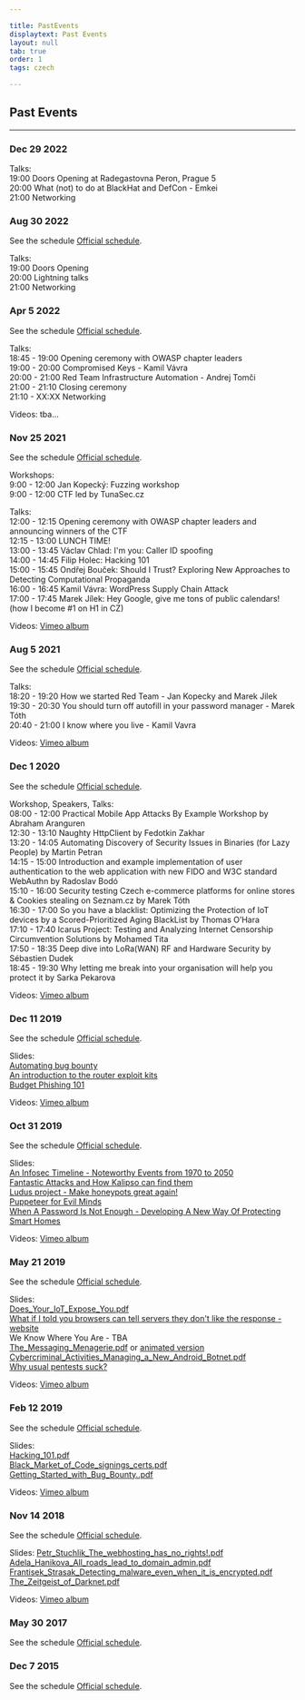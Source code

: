 ```yaml
---

title: PastEvents
displaytext: Past Events
layout: null
tab: true
order: 1
tags: czech

---
```


## Past Events
<hr>

### **Dec 29 2022**

Talks:<br>
19:00 Doors Opening at Radegastovna Peron, Prague 5<br>
20:00 What (not) to do at BlackHat and DefCon - Emkei<br>
21:00 Networking<br>

### **Aug 30 2022**
See the schedule [Official schedule](https://www.eventbrite.com/e/owasp-czech-chapter-meeting-registration-406178148777?aff=ebdsoporgprofile).

Talks:<br>
19:00 Doors Opening<br>
20:00 Lightning talks<br>
21:00 Networking<br>

### **Apr 5 2022**
See the schedule [Official schedule](https://www.eventbrite.com/e/owasp-czech-chapter-meeting-registration-301301901097/).

Talks:<br>
18:45 - 19:00 Opening ceremony with OWASP chapter leaders<br>
19:00 - 20:00 Compromised Keys - Kamil Vávra<br>
20:00 - 21:00 Red Team Infrastructure Automation - Andrej Tomči<br>
21:00 - 21:10 Closing ceremony<br>
21:10 - XX:XX Networking<br>

Videos: tba...

### **Nov 25 2021**
See the schedule [Official schedule](https://www.meetup.com/owasp-czech-republic-meetup-group/events/281716573/).

Workshops:<br>
9:00 - 12:00 Jan Kopecký: Fuzzing workshop<br>
9:00 - 12:00 CTF led by TunaSec.cz<br>

Talks:<br>
12:00 - 12:15 Opening ceremony with OWASP chapter leaders and announcing winners of the CTF<br>
12:15 - 13:00 LUNCH TIME!<br>
13:00 - 13:45 Václav Chlad: I'm you: Caller ID spoofing<br>
14:00 - 14:45 Filip Holec: Hacking 101<br>
15:00 - 15:45 Ondřej Bouček: Should I Trust? Exploring New Approaches to Detecting Computational Propaganda<br>
16:00 - 16:45 Kamil Vávra: WordPress Supply Chain Attack<br>
17:00 - 17:45 Marek Jílek: Hey Google, give me tons of public calendars! (how I become #1 on H1 in CZ)<br>

Videos: [Vimeo album](https://vimeo.com/showcase/9153919)

### **Aug 5 2021**
See the schedule [Official schedule](https://www.eventbrite.com/e/owasp-czech-chapter-meeting-registration-162360236839).

Talks:<br>
18:20 - 19:20 How we started Red Team - Jan Kopecky and Marek Jilek<br>
19:30 - 20:30 You should turn off autofill in your password manager - Marek Tóth<br>
20:40 - 21:00 I know where you live - Kamil Vavra<br>

Videos: [Vimeo album](https://vimeo.com/showcase/9051278)

### **Dec 1 2020**
See the schedule [Official schedule](https://www.eventbrite.com/e/owasp-czech-chapter-virtual-meeting-registration-129038490599).

Workshop, Speakers, Talks:<br>
08:00 - 12:00 Practical Mobile App Attacks By Example Workshop by Abraham Aranguren<br>
12:30 - 13:10 Naughty HttpClient by Fedotkin Zakhar<br>
13:20 - 14:05 Automating Discovery of Security Issues in Binaries (for Lazy People) by Martin Petran<br>
14:15 - 15:00 Introduction and example implementation of user authentication to the web application with new FIDO and W3C standard WebAuthn by Radoslav Bodó<br>
15:10 - 16:00 Security testing Czech e-commerce platforms for online stores & Cookies stealing on Seznam.cz by Marek Tóth<br>
16:30 - 17:00 So you have a blacklist: Optimizing the Protection of IoT devices by a Scored-Prioritized Aging BlackList by Thomas O’Hara<br>
17:10 - 17:40 Icarus Project: Testing and Analyzing Internet Censorship Circumvention Solutions by Mohamed Tita<br>
17:50 - 18:35 Deep dive into LoRa(WAN) RF and Hardware Security by Sébastien Dudek<br>
18:45 - 19:30 Why letting me break into your organisation will help you protect it by Sarka Pekarova<br>

Videos: [Vimeo album](https://vimeo.com/showcase/8719467)

### **Dec 11 2019**
See the schedule [Official schedule](https://www.eventbrite.com/e/owasp-czech-chapter-meeting-registration-83052487225).

Slides:<br>
[Automating bug bounty](https://masarik.sh/s/automating-bug-bounty)<br>
[An introduction to the router exploit kits](https://vavkamil.cz/wp-content/uploads/2019/12/an-introduction-to-the-router-exploit-kits.pdf)<br>
[Budget Phishing 101](Budget_Phishing_101_-_Petr_Pospisil.zip)<br>

Videos: [Vimeo album](https://vimeo.com/album/6694734)


### **Oct 31 2019**
See the schedule [Official schedule](https://www.eventbrite.com/e/owasp-czech-chapter-meeting-registration-74841933237).

Slides:<br>
[An Infosec Timeline - Noteworthy Events from 1970 to 2050](/slides/An_Infosec_Timeline_-_Noteworthy_Events_from_1970_to_2050.pdf)<br>
[Fantastic Attacks and How Kalipso can find them](/slides/Fantastic_Attacks_and_How_Kalipso_can_find_them.pdf)<br>
[Ludus project - Make honeypots great again!](/slides/Ludus_project_-_Make_honeypots_great_again.pdf)<br>
[Puppeteer for Evil Minds](/slides/Puppeteer_for_Evil_Minds.pdf)<br>
[When A Password Is Not Enough - Developing A New Way Of Protecting Smart Homes](/slides/When_A_Password_Is_Not_Enough_-_Developing_A_New_Way_Of_Protecting_Smart_Homes.pdf)<br>

Videos: [Vimeo album](https://vimeo.com/album/6694666)


### **May 21 2019**
See the schedule [Official schedule](https://www.eventbrite.com/e/owasp-czech-chapter-meeting-registration-61600211892).

Slides:<br>
[Does_Your_IoT_Expose_You.pdf](/slides/Does_Your_IoT_Expose_You.pdf)<br>
[What if I told you browsers can tell servers they don't like the response - website](https://exploited.cz/reporting/)<br>
We Know Where You Are - TBA<br>
[The_Messaging_Menagerie.pdf](/slides/The_Messaging_Menagerie.pdf) or [animated version](https://bit.ly/30vR2ip)<br>
[Cybercriminal_Activities_Managing_a_New_Android_Botnet.pdf](/slides/Cybercriminal_Activities_Managing_a_New_Android_Botnet.pdf)<br>
[Why usual pentests suck?](https://zembered.com/owasp-talk-why-pentests-suck-and-red-teaming/)<br>

Videos: [Vimeo album](https://vimeo.com/album/6106513)

### **Feb 12 2019**
See the schedule [Official schedule](https://www.eventbrite.com/e/owasp-czech-chapter-meeting-registration-55759551319).

Slides:<br>
[Hacking_101.pdf](/slides/Hacking_101.pdf)<br>
[Black_Market_of_Code_signings_certs.pdf](slides/Black_Market_of_Code_signings_certs.pdf)<br>
[Getting_Started_with_Bug_Bounty..pdf](/slides/Getting_Started_with_Bug_Bounty.pdf)<br>

Videos: [Vimeo album](https://vimeo.com/album/5778636)

### **Nov 14 2018**
See the schedule [Official schedule](https://www.eventbrite.com/e/owasp-czech-chapter-meeting-registration-51529309552#).

Slides:
[Petr_Stuchlik_The_webhosting_has_no_rights\!.pdf](/slides/Petr_Stuchlik_The_webhosting_has_no_rights!.pdf)<br>
[Adela_Hanikova_All_roads_lead_to_domain_admin.pdf](/slides/Adela_Hanikova_All_roads_lead_to_domain_admin.pdf)<br>
[Frantisek_Strasak_Detecting_malware_even_when_it_is_encrypted.pdf](/slides/Frantisek_Strasak_Detecting_malware_even_when_it_is_encrypted.pdf)<br>
[The_Zeitgeist_of_Darknet.pdf](/slides/The_Zeitgeist_of_Darknet.pdf)<br>

Videos: [Vimeo album](https://vimeo.com/album/5772305)

### **May 30 2017**
See the schedule [Official schedule](https://www.eventbrite.com/e/owasp-czech-chapter-meeting-registration-33997427220#).

### **Dec 7 2015**
See the schedule [Official schedule](https://www.eventbrite.com/e/owasp-czech-chapter-meeting-tickets-19677355500).

